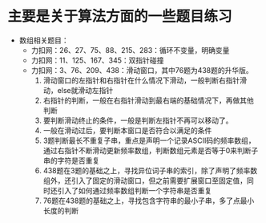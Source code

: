 # 主要是关于算法方面的一些题目练习
- 数组相关题目：
    - 力扣网：26、27、75、88、215、283：循环不变量，明确变量
    - 力扣网：11、125、167、345：双指针碰撞
    - 力扣网：3、76、209、438：滑动窗口，其中76题为438题的升华版。
        1. 滑动窗口的左指针和右指针在什么情况下滑动，一般判断右指针滑动，else就滑动左指针
        2. 右指针的判断，一般在右指针滑动到最右端的基础情况下，再做其他判断
        3. 要判断滑动终止的条件，一般是判断左指针不再可以移动了。
        4. 一般在滑动过后，要判断本窗口是否符合以满足的条件
        5. 3题判断最长不重复子串，重点是声明一个记录ASCII码的频率数组，通过右指针不断滑动更新频率数组，判断数组元素是否等于0来判断子串的字符是否重复
        6. 438题在3题的基础之上，寻找异位词子串的索引，除了声明了频率数组外，还引入了固定的滑动窗口，但之前需要扩展窗口至固定值，同时还引入了如何通过频率数组判断一个字符串是否重复
        7. 76题在438题的基础之上，寻找包含字符串的最小子串，多了点最小长度的判断